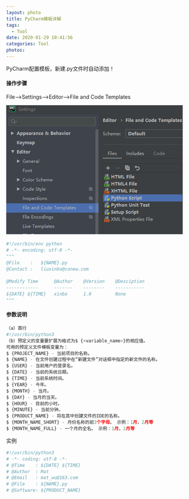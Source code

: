 ```yaml
---
layout: photo
title: PyCharm模板详解
tags:
  - Tool
date: 2020-01-29 10:41:56
categories: Tool
photos:
---
```


PyCharm配置模板，新建.py文件时自动添加！

<!--more-->
#### 操作步骤

File-->Settings-->Editor-->File and Code Templates

<img src="/image/PyCharm模板.png">

```python
#!/usr/bin/env python
# -*- encoding: utf-8 -*-
"""
@File    :   ${NAME}.py    
@Contact :   liuxinbo@conew.com

@Modify Time      @Author    @Version    @Desciption
------------      -------    --------    -----------
${DATE} ${TIME}   xinbo      1.0         None
"""
```

#### 参数说明

```python
（a）首行
#!/usr/bin/python3
（b）预定义的变量要扩展为格式为$ {<variable_name>}的相应值。
可用的预定义文件模板变量为：
$ {PROJECT_NAME} - 当前项目的名称。
$ {NAME} - 在文件创建过程中在“新建文件”对话框中指定的新文件的名称。
$ {USER} - 当前用户的登录名。
$ {DATE} - 当前的系统日期。
$ {TIME} - 当前系统时间。
$ {YEAR} - 今年。
$ {MONTH} - 当月。
$ {DAY} - 当月的当天。
$ {HOUR} - 目前的小时。
$ {MINUTE} - 当前分钟。
$ {PRODUCT_NAME} - 将在其中创建文件的IDE的名称。
$ {MONTH_NAME_SHORT} - 月份名称的前3个字母。 示例：1月，2月等
$ {MONTH_NAME_FULL} - 一个月的全名。 示例：1月，2月等
```

实例

```python
#!/usr/bin/python3
# -*- coding: utf-8 -*-
# @Time    : ${DATE} ${TIME}
# @Author  : Mat
# @Email   : mat_wu@163.com
# @File    : ${NAME}.py
# @Software: ${PRODUCT_NAME}
```

